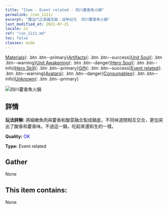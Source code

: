 ```yaml
---
title: "Item - Event related - 四川藿香魚火鍋"
permalink: /con_1211/
excerpt: "魔法门之英雄无敌：战争纪元  四川藿香魚火鍋"
last_modified_at: 2021-07-21
locale: cn
ref: "con_1211.md"
toc: false
classes: wide
---
```

 [Materials](/ItemsCN/){: .btn .btn--primary}[Artifacts](/ItemsCN/Artifacts/){: .btn .btn--success}[Unit Soul](/ItemsCN/UnitSoul/){: .btn .btn--warning}[Unit Awakening](/ItemsCN/UnitAwakening/){: .btn .btn--danger}[Hero Soul](/ItemsCN/HeroSoul/){: .btn .btn--info}[Hero Skill](/ItemsCN/HeroSkill/){: .btn .btn--primary}[Gift](/ItemsCN/Gift/){: .btn .btn--success}[Event related](/ItemsCN/Events/){: .btn .btn--warning}[Avatars](/ItemsCN/Avatars/){: .btn .btn--danger}[Consumables](/ItemsCN/Consumables/){: .btn .btn--info}[Unknown](/ItemsCN/Unknown/){: .btn .btn--primary}

 ![四川藿香魚火鍋](/images/t/i_81521331.png)

## 詳情
 **玩法詳解:** 將細嫩魚肉與藿香和酸菜融合製成鍋底，不同味道間相互交合，更加突出了酸香和藿香味。不過這一鍋，吃起來還和生的一樣。

 **Quality:** <span style="color: #0000CD">OK</span>

 **Type:** Event related

## Gather

  None

## This item contains:

  None

